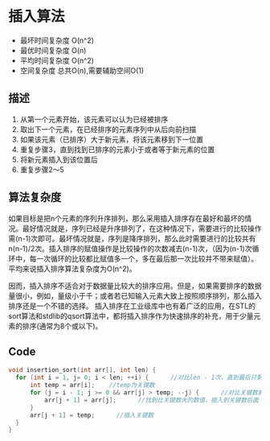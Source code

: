 # 插入算法

* 最坏时间复杂度 O(n^2)
* 最优时间复杂度 O(n)
* 平均时间复杂度 O(n^2)
* 空间复杂度 总共O(n),需要辅助空间O(1)

## 描述
1. 从第一个元素开始，该元素可以认为已经被排序
2. 取出下一个元素，在已经排序的元素序列中从后向前扫描
3. 如果该元素（已排序）大于新元素，将该元素移到下一位置
4. 重复步骤3，直到找到已排序的元素小于或者等于新元素的位置
5. 将新元素插入到该位置后
6. 重复步骤2～5

## 算法复杂度
如果目标是把n个元素的序列升序排列，那么采用插入排序存在最好和最坏的情况。最好情况就是，序列已经是升序排列了，在这种情况下，需要进行的比较操作需(n-1)次即可。最坏情况就是，序列是降序排列，那么此时需要进行的比较共有n(n-1)/2次。插入排序的赋值操作是比较操作的次数减去(n-1)次，（因为(n-1)次循环中，每一次循环的比较都比赋值多一个，多在最后那一次比较并不带来赋值）。平均来说插入排序算法复杂度为O(n^2)。

因而，插入排序不适合对于数据量比较大的排序应用。但是，如果需要排序的数据量很小，例如，量级小于千；或者若已知输入元素大致上按照顺序排列，那么插入排序还是一个不错的选择。 插入排序在工业级库中也有着广泛的应用，在STL的sort算法和stdlib的qsort算法中，都将插入排序作为快速排序的补充，用于少量元素的排序(通常为8个或以下)。

## Code
```c++
void insertion_sort(int arr[], int len) {
  for (int i = 1, j= 0; i < len; ++i) {      //对比len - 1次，直到最后只剩一个数
      int temp = arr[i];    //temp为关键数
      for (j = i - 1; j >= 0 && arr[j] > temp; --j) {      //对比关键数前的所有数
          arr[j + 1] = arr[j];      //找到比关键数大的数值，插入到关键数后面
      }
      arr[j + 1] = temp;      //插入关键数
  }
}
```
